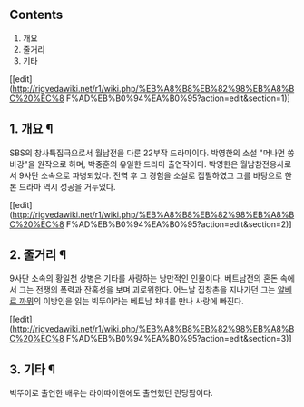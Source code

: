 ## Contents

    

1. 개요 
2. 줄거리 
3. 기타 

[[edit](http://rigvedawiki.net/r1/wiki.php/%EB%A8%B8%EB%82%98%EB%A8%BC%20%EC%8
F%AD%EB%B0%94%EA%B0%95?action=edit&section=1)]

## 1. 개요 ¶

SBS의 창사특집극으로서 월남전을 다룬 22부작 드라마이다. 박영한의 소설 "머나먼 쏭바강"을 원작으로 하며, 박중훈의 유일한 드라마
출연작이다. 박영한은 월남참전용사로서 9사단 소속으로 파병되었다. 전역 후 그 경험을 소설로 집필하였고 그를 바탕으로 한 본 드라마 역시
성공을 거두었다.

  

[[edit](http://rigvedawiki.net/r1/wiki.php/%EB%A8%B8%EB%82%98%EB%A8%BC%20%EC%8
F%AD%EB%B0%94%EA%B0%95?action=edit&section=2)]

## 2. 줄거리 ¶

9사단 소속의 황일천 상병은 기타를 사랑하는 낭만적인 인물이다. 베트남전의 혼돈 속에서 그는 전쟁의 폭력과 잔혹성을 보며 괴로워한다. 어느날
집창촌을 지나가던 그는 [알베르 까뮈](%EC%95%8C%EB%B2%A0%EB%A5%B4%20%EA%B9%8C%EB%AE%88.md)의
이방인을 읽는 빅뚜이라는 베트남 처녀를 만나 사랑에 빠진다.

  

[[edit](http://rigvedawiki.net/r1/wiki.php/%EB%A8%B8%EB%82%98%EB%A8%BC%20%EC%8
F%AD%EB%B0%94%EA%B0%95?action=edit&section=3)]

## 3. 기타 ¶

빅뚜이로 출연한 배우는 라이따이한에도 출연했던 린당팜이다.

